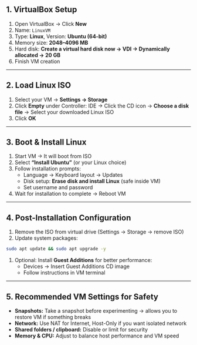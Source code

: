## **1. VirtualBox Setup**

1. Open VirtualBox → Click **New**
2. Name: `LinuxVM`
3. Type: **Linux**, Version: **Ubuntu (64-bit)**
4. Memory size: **2048–4096 MB**
5. Hard disk: **Create a virtual hard disk now → VDI → Dynamically allocated → 20 GB**
6. Finish VM creation

---

## **2. Load Linux ISO**

1. Select your VM → **Settings → Storage**
2. Click **Empty** under Controller: IDE → Click the CD icon → **Choose a disk file** → Select your downloaded Linux ISO
3. Click **OK**

---

## **3. Boot & Install Linux**

1. Start VM → It will boot from ISO
2. Select **“Install Ubuntu”** (or your Linux choice)
3. Follow installation prompts:
    - Language → Keyboard layout → Updates
    - Disk setup: **Erase disk and install Linux** (safe inside VM)
    - Set username and password
4. Wait for installation to complete → Reboot VM

---

## **4. Post-Installation Configuration**

1. Remove the ISO from virtual drive (Settings → Storage → remove ISO)
2. Update system packages:

```bash
sudo apt update && sudo apt upgrade -y

```

1. Optional: Install **Guest Additions** for better performance:
    - Devices → Insert Guest Additions CD image
    - Follow instructions in VM terminal

---

## **5. Recommended VM Settings for Safety**

- **Snapshots:** Take a snapshot before experimenting → allows you to restore VM if something breaks
- **Network:** Use NAT for Internet, Host-Only if you want isolated network
- **Shared folders / clipboard:** Disable or limit for security
- **Memory & CPU:** Adjust to balance host performance and VM speed
